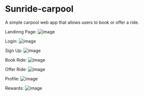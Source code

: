 # Sunride-carpool 
A simple carpool web app that allows users to book or offer a ride.

Landinng Page:
![image](https://github.com/user-attachments/assets/9dc7cf03-0de4-46f7-bc7b-4cbc4098fbfc)

Login:
![image](https://github.com/user-attachments/assets/2b585ee1-0652-4465-8713-d410c41a2275)

Sign Up:
![image](https://github.com/user-attachments/assets/db6ae336-4912-4841-b43c-129c29022c52)

Book Ride:
![image](https://github.com/user-attachments/assets/27f2974d-2d3f-4a50-93c4-d8491b5f32c0)

Offer Ride:
![image](https://github.com/user-attachments/assets/2a457df5-0a34-41c8-8e2a-c74374a05a3e)

Profile:
![image](https://github.com/user-attachments/assets/bb14a657-0a26-48e5-8d06-0f3c0555a026)

Rewards:
![image](https://github.com/user-attachments/assets/5eb82321-58d1-4893-ae69-fc908622cbef)

